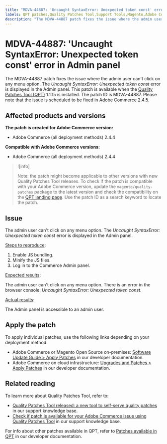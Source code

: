 ```yaml
---
title: "MDVA-44887: 'Uncaught SyntaxError: Unexpected token const' error in Admin panel"
labels: QPT patches,Quality Patches Tool,Support Tools,Magento,Adobe Commerce,cloud infrastructure,on-premises,QPT 1.1.15,2.4.4,Uncaught SyntaxError,token,const,admin panel
description: "The MDVA-44887 patch fixes the issue where the admin user can't click on any menu option. The *Uncaught SyntaxError: Unexpected token const* error is displayed in the Admin panel. This patch is available when the [Quality Patches Tool (QPT)](https://support.magento.com/hc/en-us/articles/360047139492) 1.1.15 is installed. The patch ID is MDVA-44887. Please note that the issue is scheduled to be fixed in Adobe Commerce 2.4.5."
---
```


# MDVA-44887: 'Uncaught SyntaxError: Unexpected token const' error in Admin panel

The MDVA-44887 patch fixes the issue where the admin user can't click on any menu option. The *Uncaught SyntaxError: Unexpected token const* error is displayed in the Admin panel. This patch is available when the [Quality Patches Tool (QPT)](https://support.magento.com/hc/en-us/articles/360047139492) 1.1.15 is installed. The patch ID is MDVA-44887. Please note that the issue is scheduled to be fixed in Adobe Commerce 2.4.5.

## Affected products and versions

**The patch is created for Adobe Commerce version:**

* Adobe Commerce (all deployment methods) 2.4.4

**Compatible with Adobe Commerce versions:**

* Adobe Commerce (all deployment methods) 2.4.4

>![info]
>
>Note: the patch might become applicable to other versions with new Quality Patches Tool releases. To check if the patch is compatible with your Adobe Commerce version, update the `magento/quality-patches` package to the latest version and check the compatibility on the [QPT landing page](https://devdocs.magento.com/quality-patches/tool.html#patch-grid). Use the patch ID as a search keyword to locate the patch.

## Issue

The admin user can't click on any menu option. The *Uncaught SyntaxError: Unexpected token const* error is displayed in the Admin panel.

<u>Steps to reproduce</u>:

1. Enable JS bundling.
1. Minify the JS files.
1. Log in to the Commerce Admin panel.

<u>Expected results</u>:

The admin user can't click on any menu option. There is an error in the browser console: *Uncaught SyntaxError: Unexpected token const*.

<u>Actual results</u>:

The Admin panel is accessible to an admin user.

## Apply the patch

To apply individual patches, use the following links depending on your deployment method:

* Adobe Commerce or Magento Open Source on-premises: [Software Update Guide > Apply Patches](https://devdocs.magento.com/guides/v2.4/comp-mgr/patching/mqp.html) in our developer documentation.
* Adobe Commerce on cloud infrastructure: [Upgrades and Patches > Apply Patches](https://devdocs.magento.com/cloud/project/project-patch.html) in our developer documentation.

## Related reading

To learn more about Quality Patches Tool, refer to:

* [Quality Patches Tool released: a new tool to self-serve quality patches](https://support.magento.com/hc/en-us/articles/360047139492) in our support knowledge base.
* [Check if patch is available for your Adobe Commerce issue using Quality Patches Tool](https://support.magento.com/hc/en-us/articles/360047125252) in our support knowledge base.

For info about other patches available in QPT, refer to [Patches available in QPT](https://devdocs.magento.com/quality-patches/tool.html#patch-grid) in our developer documentation.